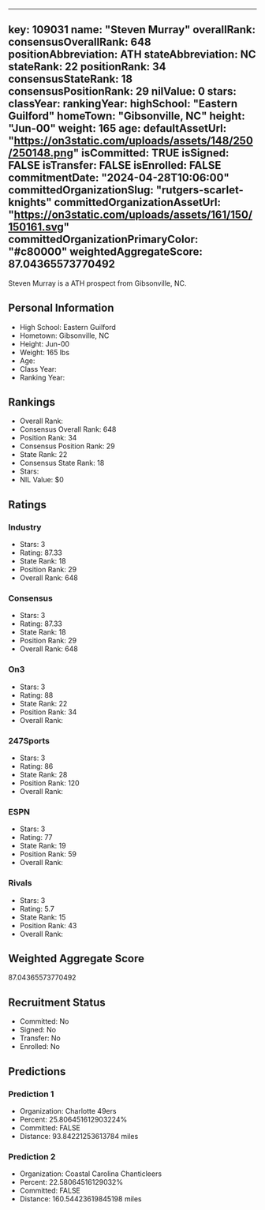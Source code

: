 ---
  key: 109031
  name: "Steven Murray"
  overallRank: 
  consensusOverallRank: 648
  positionAbbreviation: ATH
  stateAbbreviation: NC
  stateRank: 22
  positionRank: 34
  consensusStateRank: 18
  consensusPositionRank: 29
  nilValue: 0
  stars: 
  classYear: 
  rankingYear: 
  highSchool: "Eastern Guilford"
  homeTown: "Gibsonville, NC"
  height: "Jun-00"
  weight: 165
  age: 
  defaultAssetUrl: "https://on3static.com/uploads/assets/148/250/250148.png"
  isCommitted: TRUE
  isSigned: FALSE
  isTransfer: FALSE
  isEnrolled: FALSE
  commitmentDate: "2024-04-28T10:06:00"
  committedOrganizationSlug: "rutgers-scarlet-knights"
  committedOrganizationAssetUrl: "https://on3static.com/uploads/assets/161/150/150161.svg"
  committedOrganizationPrimaryColor: "#c80000"
  weightedAggregateScore: 87.04365573770492
  ---
  
  Steven Murray is a ATH prospect from Gibsonville, NC.
  
  ## Personal Information
  - High School: Eastern Guilford
  - Hometown: Gibsonville, NC
  - Height: Jun-00
  - Weight: 165 lbs
  - Age: 
  - Class Year: 
  - Ranking Year: 
  
  ## Rankings
  - Overall Rank: 
  - Consensus Overall Rank: 648
  - Position Rank: 34
  - Consensus Position Rank: 29
  - State Rank: 22
  - Consensus State Rank: 18
  - Stars: 
  - NIL Value: $0
  
  ## Ratings
  
  ### Industry
  - Stars: 3
  - Rating: 87.33
  - State Rank: 18
  - Position Rank: 29
  - Overall Rank: 648
  
  ### Consensus
  - Stars: 3
  - Rating: 87.33
  - State Rank: 18
  - Position Rank: 29
  - Overall Rank: 648
  
  ### On3
  - Stars: 3
  - Rating: 88
  - State Rank: 22
  - Position Rank: 34
  - Overall Rank: 
  
  ### 247Sports
  - Stars: 3
  - Rating: 86
  - State Rank: 28
  - Position Rank: 120
  - Overall Rank: 
  
  ### ESPN
  - Stars: 3
  - Rating: 77
  - State Rank: 19
  - Position Rank: 59
  - Overall Rank: 
  
  ### Rivals
  - Stars: 3
  - Rating: 5.7
  - State Rank: 15
  - Position Rank: 43
  - Overall Rank: 
  
  ## Weighted Aggregate Score
  87.04365573770492
  
  ## Recruitment Status
  - Committed: No
  - Signed: No
  - Transfer: No
  - Enrolled: No
  
  
  
  ## Predictions
  
  ### Prediction 1
  - Organization: Charlotte 49ers
  - Percent: 25.806451612903224%
  - Committed: FALSE
  - Distance: 93.84221253613784 miles
  
  ### Prediction 2
  - Organization: Coastal Carolina Chanticleers
  - Percent: 22.58064516129032%
  - Committed: FALSE
  - Distance: 160.54423619845198 miles
  